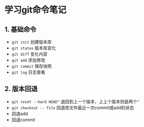 # 学习git命令笔记
## 1. 基础命令
+ `git init` 创建版本库
+ `git status` 版本库变化
+ `git diff` 变化内容
+ `git add` 添加修改
+ `git commit` 保存快照
+ `git log` 日志查看
## 2. 版本回退
+ `git reset --hard HEAD^` 退回到上一个版本，上上个版本则是两个`^`
+ `git checkout -- file` 回退改文件最近一次commit或add的状态
+ 回退add
+ 回退commit